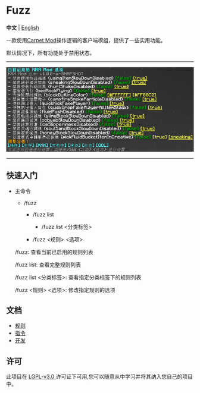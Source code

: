 # Fuzz

**中文** | [English](./README_EN.md)

一款使用[Carpet Mod](https://github.com/gnembon/fabric-carpet)操作逻辑的客户端模组，提供了一些实用功能。

默认情况下，所有功能处于禁用状态。

---

![zh_cn](./images/zh_cn.png)

---

## 快速入门

- 主命令

  - /fuzz
    - /fuzz list

      - /fuzz list <分类标签>

    - /fuzz <规则> <选项>

  /fuzz: 查看当前已启用的规则列表

  /fuzz list: 查看完整规则列表

  /fuzz list <分类标签>: 查看指定分类标签下的规则列表

  /fuzz <规则> <选项>: 修改指定规则的选项



## 文档

- [规则](./docs/rules)
- [指令](./docs/commands.md)
- [开发](./docs/development.md)



## 许可
此项目在 [ LGPL-v3.0 ](https://choosealicense.com/licenses/lgpl-3.0/) 许可证下可用,您可以随意从中学习并将其纳入您自己的项目中。